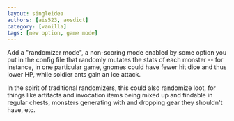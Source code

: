 ```yaml
---
layout: singleidea
authors: [ais523, aosdict]
category: [vanilla]
tags: [new option, game mode]
---
```

Add a "randomizer mode", a non-scoring mode enabled by some option you put in
the config file that randomly mutates the stats of each monster -- for
instance, in one particular game, gnomes could have fewer hit dice and thus
lower HP, while soldier ants gain an ice attack.

In the spirit of traditional randomizers, this could also randomize loot, for
things like artifacts and invocation items being mixed up and findable in
regular chests, monsters generating with and dropping gear they shouldn't have,
etc.
